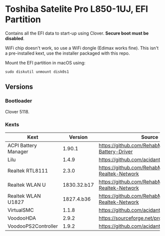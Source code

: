 # Toshiba Satelite Pro L850-1UJ, EFI Partition
Contains all the EFI data to start-up using Clover. **Secure boot must be disabled**.

WiFi chip doesn't work, so use a WiFi dongle (Edimax works fine). This isn't a pre-installed kext, use the installer packaged with this repo.

Mount the EFI partition in macOS using:
```
sudo diskutil unmount disk0s1
```

## Versions
### Bootloader
Clover 5118.

### Kexts

Kext                 | Version     | Source
-------------------- | ----------- | ------
ACPI Battery Manager | 1.90.1      | https://github.com/RehabMan/OS-X-ACPI-Battery-Driver
Lilu                 | 1.4.9       | https://github.com/acidanthera/Lilu
Realtek RTL8111      | 2.3.0       | https://github.com/RehabMan/OS-X-Realtek-Network
Realtek WLAN U       | 1830.32.b17 | https://github.com/RehabMan/OS-X-Realtek-Network
Realtek WLAN U1827   | 1827.4.b36  | https://github.com/RehabMan/OS-X-Realtek-Network
VirtualSMC           | 1.1.8       | https://github.com/acidanthera/VirtualSMC
VoodooHDA            | 2.9.2       | https://sourceforge.net/projects/voodoohda
VoodooPS2Controller  | 1.9.2       | https://github.com/acidanthera/VoodooPS2
